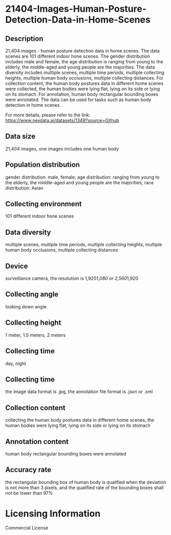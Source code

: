 # 21404-Images-Human-Posture-Detection-Data-in-Home-Scenes

## Description
21,404 images - human posture detection data in home scenes. The data scenes are 101 different indoor hone scenes. The gender distribution includes male and female, the age distribution is ranging from young to the elderly, the middle-aged and young people are the majorities. The data diversity includes multiple scenes, multiple time periods, multiple collecting heights, multiple human body occlusions, multiple collecting distances. For collection content, the human body postures data in different home scenes were collected, the human bodies were lying flat, lying on its side or lying on its stomach. For annotation, human body rectangular bounding boxes were annotated. The data can be used for tasks such as human body detection in home scenes.

For more details, please refer to the link: https://www.nexdata.ai/datasets/1348?source=Github


## Data size
21,404 images, one images includes one human body
## Population distribution
gender distribution: male, female; age distribution: ranging from young to the elderly, the middle-aged and young people are the majorities; race distribution: Asian
## Collecting environment
101 different indoor hone scenes
## Data diversity
multiple scenes, multiple time periods, multiple collecting heights, multiple human body occlusions, multiple collecting distances
## Device
surveillance camera, the resolution is 1,920*1,080 or 2,560*1,920
## Collecting angle
looking down angle
## Collecting height
1 meter, 1.5 meters, 2 meters
## Collecting time
day, night
## Collecting time
the image data format is .jpg, the annotation file format is .json or .xml
## Collection content
collecting the human body postures data in different home scenes, the human bodies were lying flat, lying on its side or lying on its stomach
## Annotation content
human body rectangular bounding boxes were annotated
## Accuracy rate
the rectangular bounding box of human body is qualified when the deviation is not more than 3 pixels, and the qualified rate of the bounding boxes shall not be lower than 97%
# Licensing Information
Commercial License
